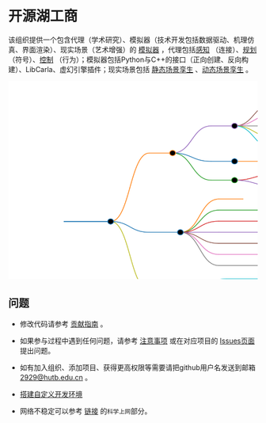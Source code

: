 # 开源湖工商

该组织提供一个包含代理（学术研究）、模拟器（技术开发包括数据驱动、机理仿真、界面渲染）、现实场景（艺术增强）的 [模拟器](https://openhutb.github.io/carla_doc/) ，代理包括[感知](https://openhutb.github.io/carla_doc/algorithms/perception/) （连接）、[规划](https://openhutb.github.io/carla_doc/algorithms/planning/) （符号）、[控制](https://openhutb.github.io/carla_doc/algorithms/control/) （行为）；模拟器包括Python与C++的接口（正向创建、反向构建）、LibCarla、虚幻引擎插件；现实场景包括 [静态场景孪生](https://openhutb.github.io/carla_doc/adv_digital_twin/) 、[动态场景孪生](https://github.com/OpenHUTB/traffic_twin/) 。
<!--代理： -->
<!--实现科（智能）技（仿真）和文化（前额叶皮层）的融合。-->

<!--所有项目关系的思维导图。-->
<!-- 使用markmap进行编辑并生成svg：https://markmap.js.org/repl -->
<!-- 在profile/markmap.md中保存图的数据 -->

<a href ="https://github.com/OpenHUTB/.github/blob/master/fig/repositories.md">
<img src="https://github.com/OpenHUTB/.github/blob/master/fig/repositories.svg?sanitize=true" width="550px" height="400px">
</a>


## 问题
- 修改代码请参考 [贡献指南](CONTRIBUTING.md) 。

- 如果参与过程中遇到任何问题，请参考 [注意事项](note.md) 或在对应项目的 [Issues页面](https://github.com/OpenHUTB/carla_cpp/issues) 提出问题。

- 如有加入组织、添加项目、获得更高权限等需要请把github用户名发送到邮箱 [2929@hutb.edu.cn](2929@hutb.edu.cn) 。

- [搭建自定义开发环境](env_conf.md)

- 网络不稳定可以参考 [链接](https://openhutb.github.io/carla_doc/build_carla/) 的`科学上网`部分。







